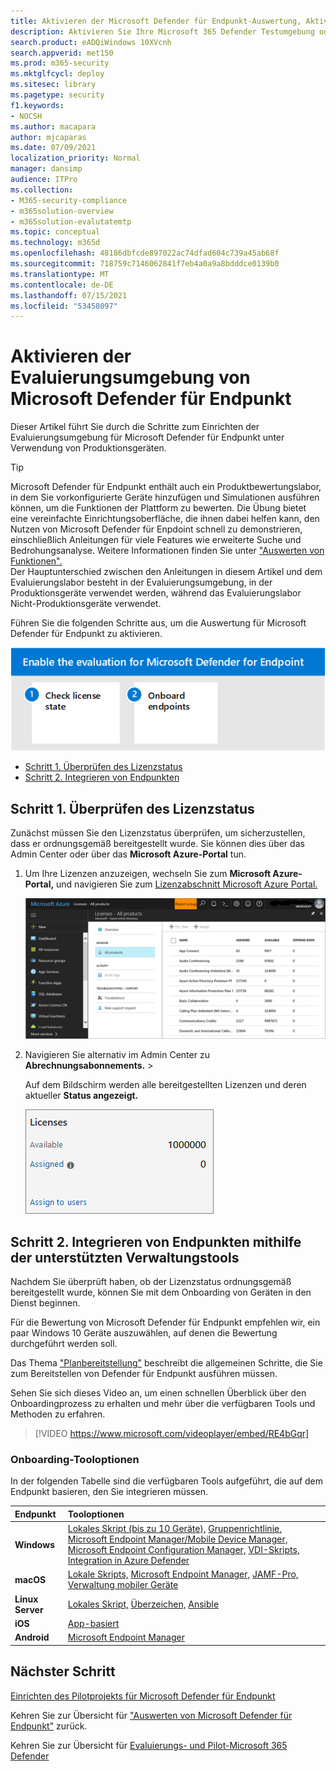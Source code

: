 ```yaml
---
title: Aktivieren der Microsoft Defender für Endpunkt-Auswertung, Aktivieren der Auswertung für MDE
description: Aktivieren Sie Ihre Microsoft 365 Defender Testumgebung oder Pilotumgebung, einschließlich der Überprüfung des Lizenzstatus und des Onboardings von enpoints
search.product: eADQiWindows 10XVcnh
search.appverid: met150
ms.prod: m365-security
ms.mktglfcycl: deploy
ms.sitesec: library
ms.pagetype: security
f1.keywords:
- NOCSH
ms.author: macapara
author: mjcaparas
ms.date: 07/09/2021
localization_priority: Normal
manager: dansimp
audience: ITPro
ms.collection:
- M365-security-compliance
- m365solution-overview
- m365solution-evalutatemtp
ms.topic: conceptual
ms.technology: m365d
ms.openlocfilehash: 48186dbfcde897022ac74dfad604c739a45ab68f
ms.sourcegitcommit: 718759c7146062841f7eb4a0a9a8bdddce0139b0
ms.translationtype: MT
ms.contentlocale: de-DE
ms.lasthandoff: 07/15/2021
ms.locfileid: "53458097"
---
```

# <a name="enable-microsoft-defender-for-endpoint-evaluation-environment"></a>Aktivieren der Evaluierungsumgebung von Microsoft Defender für Endpunkt


Dieser Artikel führt Sie durch die Schritte zum Einrichten der Evaluierungsumgebung für Microsoft Defender für Endpunkt unter Verwendung von Produktionsgeräten. 


>[!TIP]
>Microsoft Defender für Endpunkt enthält auch ein Produktbewertungslabor, in dem Sie vorkonfigurierte Geräte hinzufügen und Simulationen ausführen können, um die Funktionen der Plattform zu bewerten. Die Übung bietet eine vereinfachte Einrichtungsoberfläche, die ihnen dabei helfen kann, den Nutzen von Microsoft Defender für Enpdoint schnell zu demonstrieren, einschließlich Anleitungen für viele Features wie erweiterte Suche und Bedrohungsanalyse. Weitere Informationen finden Sie unter ["Auswerten von Funktionen".](/defender-endpoint/evaluation-lab.md) <br> Der Hauptunterschied zwischen den Anleitungen in diesem Artikel und dem Evaluierungslabor besteht in der Evaluierungsumgebung, in der Produktionsgeräte verwendet werden, während das Evaluierungslabor Nicht-Produktionsgeräte verwendet. 

Führen Sie die folgenden Schritte aus, um die Auswertung für Microsoft Defender für Endpunkt zu aktivieren.

![Schritte zum Aktivieren von Microsoft Defender für Endpunkt in der Microsoft Defender-Evaluierungsumgebung](../../media/defender/m365-defender-endpoint-eval-enable-steps.png)

- [Schritt 1. Überprüfen des Lizenzstatus](#step-1-check-license-state)
- [Schritt 2. Integrieren von Endpunkten](#step-2-onboard-endpoints-using-any-of-the-supported-management-tools)


## <a name="step-1-check-license-state"></a>Schritt 1. Überprüfen des Lizenzstatus

Zunächst müssen Sie den Lizenzstatus überprüfen, um sicherzustellen, dass er ordnungsgemäß bereitgestellt wurde. Sie können dies über das Admin Center oder über das **Microsoft Azure-Portal** tun.


1. Um Ihre Lizenzen anzuzeigen, wechseln Sie zum **Microsoft Azure-Portal,** und navigieren Sie zum [Lizenzabschnitt Microsoft Azure Portal.](https://portal.azure.com/#blade/Microsoft_AAD_IAM/LicensesMenuBlade/Products)

   ![Abbildung der Azure-Lizenzierungsseite](../../media/defender/atp-licensing-azure-portal.png)

1. Navigieren Sie alternativ im Admin Center zu **Abrechnungsabonnements.**  >  

    Auf dem Bildschirm werden alle bereitgestellten Lizenzen und deren aktueller **Status angezeigt.**

    ![Abbildung der Abrechnungslizenzen](../../media/defender/atp-billing-subscriptions.png)

## <a name="step-2-onboard-endpoints-using-any-of-the-supported-management-tools"></a>Schritt 2. Integrieren von Endpunkten mithilfe der unterstützten Verwaltungstools

Nachdem Sie überprüft haben, ob der Lizenzstatus ordnungsgemäß bereitgestellt wurde, können Sie mit dem Onboarding von Geräten in den Dienst beginnen. 

Für die Bewertung von Microsoft Defender für Endpunkt empfehlen wir, ein paar Windows 10 Geräte auszuwählen, auf denen die Bewertung durchgeführt werden soll. 

Das Thema ["Planbereitstellung"](../defender-endpoint/deployment-strategy.md) beschreibt die allgemeinen Schritte, die Sie zum Bereitstellen von Defender für Endpunkt ausführen müssen.  

Sehen Sie sich dieses Video an, um einen schnellen Überblick über den Onboardingprozess zu erhalten und mehr über die verfügbaren Tools und Methoden zu erfahren.

> [!VIDEO https://www.microsoft.com/videoplayer/embed/RE4bGqr]

### <a name="onboarding-tool-options"></a>Onboarding-Tooloptionen

In der folgenden Tabelle sind die verfügbaren Tools aufgeführt, die auf dem Endpunkt basieren, den Sie integrieren müssen.

Endpunkt | Tooloptionen
:---|:---
**Windows** | [Lokales Skript (bis zu 10 Geräte),](../defender-endpoint/configure-endpoints-script.md) [Gruppenrichtlinie,](../defender-endpoint/configure-endpoints-gp.md) [Microsoft Endpoint Manager/Mobile Device Manager,](../defender-endpoint/configure-endpoints-mdm.md) [Microsoft Endpoint Configuration Manager,](../defender-endpoint/configure-endpoints-sccm.md) [VDI-Skripts,](../defender-endpoint/configure-endpoints-vdi.md) [Integration in Azure Defender](../defender-endpoint/configure-server-endpoints.md#integration-with-azure-defender)
**macOS** | [Lokale Skripts,](../defender-endpoint/mac-install-manually.md) [Microsoft Endpoint Manager,](../defender-endpoint/mac-install-with-intune.md) [JAMF-Pro,](../defender-endpoint/mac-install-with-jamf.md) [Verwaltung mobiler Geräte](../defender-endpoint/mac-install-with-other-mdm.md)
**Linux Server** | [Lokales Skript,](../defender-endpoint/linux-install-manually.md)  [Überzeichen,](../defender-endpoint/linux-install-with-puppet.md)  [Ansible](../defender-endpoint/linux-install-with-ansible.md)
**iOS** | [App-basiert](../defender-endpoint/ios-install.md)
**Android** | [Microsoft Endpoint Manager](../defender-endpoint/android-intune.md)



## <a name="next-step"></a>Nächster Schritt
[Einrichten des Pilotprojekts für Microsoft Defender für Endpunkt](eval-defender-endpoint-pilot.md)
 
Kehren Sie zur Übersicht für ["Auswerten von Microsoft Defender für Endpunkt"](eval-defender-endpoint-overview.md) zurück.

Kehren Sie zur Übersicht für [Evaluierungs- und Pilot-Microsoft 365 Defender](eval-overview.md)